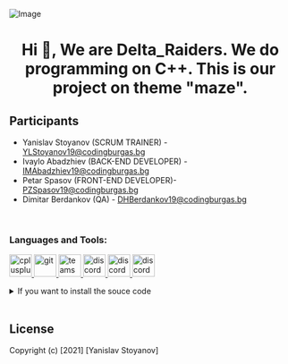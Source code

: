 ![Image](https://user-images.githubusercontent.com/63719259/140792761-4940eebe-86d2-43c9-99dd-b6664b4ee6d3.png)
<h1 align="center">Hi 👋, We are Delta_Raiders. We do programming on C++. This is our project on theme "maze".</h1>


<h2 align="left">Participants</h2>

- Yanislav Stoyanov (SCRUM TRAINER) - YLStoyanov19@codingburgas.bg
- Ivaylo Abadzhiev (BACK-END DEVELOPER) - IMAbadzhiev19@codingburgas.bg
- Petar Spasov (FRONT-END DEVELOPER)- PZSpasov19@codingburgas.bg
- Dimitar Berdankov (QA) - DHBerdankov19@codingburgas.bg

<br>

<h3 align="left">Languages and Tools:</h3>
<p align="left"> <a href="https://www.w3schools.com/cpp/" target="_blank"> <img src="https://upload.wikimedia.org/wikipedia/commons/thumb/1/18/ISO_C%2B%2B_Logo.svg/1200px-ISO_C%2B%2B_Logo.svg.png" alt="cplusplus" width="40" height="40"/> </a> <a href="https://git-scm.com/" target="_blank"> <img src="https://www.vectorlogo.zone/logos/git-scm/git-scm-icon.svg" alt="git" width="40" height="40"/> </a><a href="https://git-scm.com/" target="_blank"> <img src="https://play-lh.googleusercontent.com/jKU64njy8urP89V1O63eJxMtvWjDGETPlHVIhDv9WZAYzsSxRWyWZkUlBJZj_HbkHA" alt="teams" width="40" height="40"/> </a> 
<a href="https://git-scm.com/" target="_blank"> <img src="https://play-lh.googleusercontent.com/0oO5sAneb9lJP6l8c6DH4aj6f85qNpplQVHmPmbbBxAukDnlO7DarDW0b-kEIHa8SQ" alt="discord" width="40" height="40"/> <a href="https://git-scm.com/" target="_blank"> <img src="https://pluralsight2.imgix.net/paths/images/visualstudio-2019-62bfdf4c9e.png" alt="discord" width="40" height="40"/><a href="https://git-scm.com/" target="_blank"> <img src="https://upload.wikimedia.org/wikipedia/commons/thumb/9/9a/Visual_Studio_Code_1.35_icon.svg/2048px-Visual_Studio_Code_1.35_icon.svg.png" alt="discord" width="40" height="40"/></a> 
</p>

<details>
  <summary>If you want to install the souce code</summary>
  
<!--START_SECTION:activity-->
1. Go to your command prompt;  
2. git init
3. git clone https://github.com/YLStoyanov19/Delta_Raiders

<!--END_SECTION:activity-->

</details>
  <br>
  
## License

Copyright (c) [2021] [Yanislav Stoyanov]
